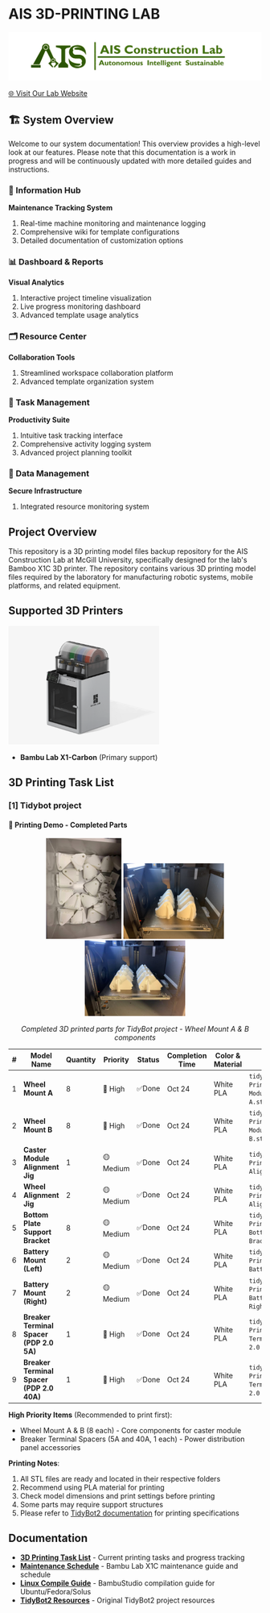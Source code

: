 # AIS 3D-PRINTING LAB 

![AIS Logo](assets/ais_logo.png)

[🌐 Visit Our Lab Website](https://www.shao-lab.com/)

## 🏗️ System Overview

Welcome to our system documentation! This overview provides a high-level look at our features. Please note that this documentation is a work in progress and will be continuously updated with more detailed guides and instructions.

### 📑 Information Hub

**Maintenance Tracking System**

1. Real-time machine monitoring and maintenance logging
2. Comprehensive wiki for template configurations
3. Detailed documentation of customization options

### 📊 Dashboard & Reports

**Visual Analytics**

1. Interactive project timeline visualization
2. Live progress monitoring dashboard
3. Advanced template usage analytics

### 🗂️ Resource Center

**Collaboration Tools**

1. Streamlined workspace collaboration platform
2. Advanced template organization system

### 📝 Task Management

**Productivity Suite**

1. Intuitive task tracking interface
2. Comprehensive activity logging system
3. Advanced project planning toolkit

### 💾 Data Management

**Secure Infrastructure**

1. Integrated resource monitoring system




## Project Overview

This repository is a 3D printing model files backup repository for the AIS Construction Lab at McGill University, specifically designed for the lab's Bamboo X1C 3D printer. The repository contains various 3D printing model files required by the laboratory for manufacturing robotic systems, mobile platforms, and related equipment.

## Supported 3D Printers

<img src="assets/x1c.png" width="300" alt="Bambu Lab X1-Carbon">

- **Bambu Lab X1-Carbon** (Primary support)

## 3D Printing Task List

### [1] Tidybot project

#### 📸 Printing Demo - Completed Parts

<div align="center">

<img src="assets/tidybot_printing_parts.png" width="150" height="200" alt="TidyBot Printing Parts"> <img src="assets/Wheel Mount A.jpg" width="200" height="150" alt="Wheel Mount A"> <img src="assets/Wheel Mount B.jpg" width="200" height="150" alt="Wheel Mount B">

*Completed 3D printed parts for TidyBot project - Wheel Mount A & B components*

</div>

| # | Model Name | Quantity | Priority | Status | Completion Time | Color & Material | File Location |
|---|------------|----------|----------|--------|-----------------|------------------|---------------|
| 1 | **Wheel Mount A** | 8 | 🔴 High | ✅Done | Oct 24 | White PLA | `tidybot2-resources/3D Printing/Caster Module/Wheel Mount A.stl` |
| 2 | **Wheel Mount B** | 8 | 🔴 High | ✅Done | Oct 24 | White PLA | `tidybot2-resources/3D Printing/Caster Module/Wheel Mount B.stl` |
| 3 | **Caster Module Alignment Jig** | 1 | 🟡 Medium |✅Done | Oct 24 | White PLA | `tidybot2-resources/3D Printing/Caster Module Alignment Jig.stl` |
| 4 | **Wheel Alignment Jig** | 2 | 🟡 Medium | ✅Done | Oct 24 | White PLA | `tidybot2-resources/3D Printing/Wheel Alignment Jig.stl` |
| 5 | **Bottom Plate Support Bracket** | 8 | 🟡 Medium | ✅Done  | Oct 24 | White PLA | `tidybot2-resources/3D Printing/Franka/Franka Bottom Plate Support Bracket.stl` |
| 6 | **Battery Mount (Left)** | 2 | 🟡 Medium | ✅Done | Oct 24 | White PLA | `tidybot2-resources/3D Printing/Franka/Franka Battery Mount Left.stl` |
| 7 | **Battery Mount (Right)** | 2 | 🟡 Medium | ✅Done | Oct 24 | White PLA | `tidybot2-resources/3D Printing/Franka/Franka Battery Mount Right.stl` |
| 8 | **Breaker Terminal Spacer (PDP 2.0 5A)** | 1 | 🔴 High | ✅Done  | Oct 24 | White PLA | `tidybot2-resources/3D Printing/Breaker Terminal Spacer (PDP 2.0 5A).stl` |
| 9 | **Breaker Terminal Spacer (PDP 2.0 40A)** | 1 | 🔴 High | ✅Done  | Oct 24 | White PLA | `tidybot2-resources/3D Printing/Breaker Terminal Spacer (PDP 2.0 40A).stl` |


**High Priority Items** (Recommended to print first):
- Wheel Mount A & B (8 each) - Core components for caster module
- Breaker Terminal Spacers (5A and 40A, 1 each) - Power distribution panel accessories


**Printing Notes**:
1. All STL files are ready and located in their respective folders
2. Recommend using PLA material for printing
3. Check model dimensions and print settings before printing
4. Some parts may require support structures
5. Please refer to [TidyBot2 documentation](https://tidybot2.github.io/docs/bom/#3d-printing) for printing specifications





## Documentation

- **[3D Printing Task List](#3d-printing-task-list)** - Current printing tasks and progress tracking
- **[Maintenance Schedule](docs/Regular_Maintenance_Schedule.md)** - Bambu Lab X1C maintenance guide and schedule
- **[Linux Compile Guide](docs/Linux_Compile_Guide.md)** - BambuStudio compilation guide for Ubuntu/Fedora/Solus
- **[TidyBot2 Resources](https://github.com/jimmyyhwu/tidybot2-resources)** - Original TidyBot2 project resources

